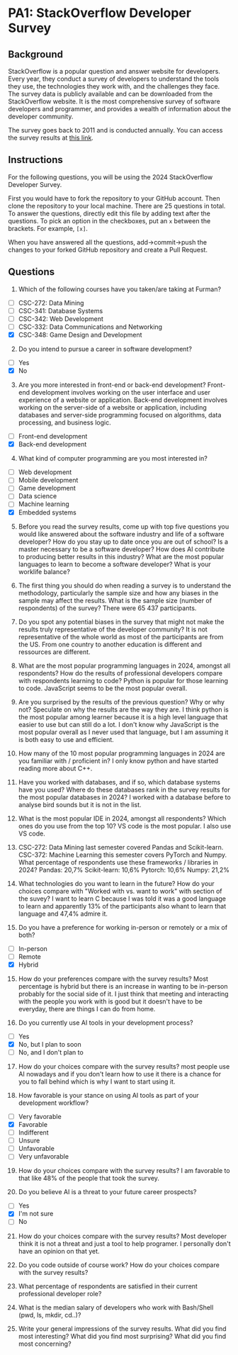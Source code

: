 
# PA1: StackOverflow Developer Survey

## Background

StackOverflow is a popular question and answer website for developers. Every year, they conduct a survey of developers to understand the tools they use, the technologies they work with, and the challenges they face. The survey data is publicly available and can be downloaded from the StackOverflow website. It is the most comprehensive survey of software developers and programmer, and provides a wealth of information about the developer community. 

The survey goes back to 2011 and is conducted annually. You can access the survey results at [this link](https://survey.stackoverflow.co/). 

## Instructions 

For the following questions, you will be using the 2024 StackOverflow Developer Survey. 

First you would have to fork the repository to your GitHub account. Then clone the repository to your local machine.
There are 25 questions in total. To answer the questions, directly edit this file by adding text after the questions. To pick an option in the checkboxes, put an `x` between the brackets. For example, `[x]`. 

When you have answered all the questions, add->commit->push the changes to your forked GitHub repository and create a Pull Request. 

## Questions

1. Which of the following courses have you taken/are taking at Furman? 

- [ ] CSC-272: Data Mining
- [ ] CSC-341: Database Systems
- [ ] CSC-342: Web Development
- [ ] CSC-332: Data Communications and Networking
- [x] CSC-348: Game Design and Development

2. Do you intend to pursue a career in software development?

- [ ] Yes
- [x] No

3. Are you more interested in front-end or back-end development? Front-end development involves working on the user interface and user experience of a website or application. Back-end development involves working on the server-side of a website or application, including databases and server-side programming focused on algorithms, data processing, and business logic.

- [ ] Front-end development
- [x] Back-end development

4. What kind of computer programming are you most interested in?

- [ ] Web development
- [ ] Mobile development
- [ ] Game development
- [ ] Data science
- [ ] Machine learning
- [x] Embedded systems 

5. Before you read the survey results, come up with top five questions you would like answered about the software industry and life of a software developer? 
How do you stay up to date once you are out of school?
Is a master necessary to be a software developer?
How does AI contribute to producing better results in this industry?
What are the most popular languages to learn to become a software developer?
What is your worklife balance?


6. The first thing you should do when reading a survey is to understand the methodology, particularly the sample size and how any biases in the sample may affect the results. What is the sample size (number of respondents) of the survey? 
There were 65 437 participants.


7. Do you spot any potential biases in the survey that might not make the results truly representative of the developer community?
It is not representative of the whole world as most of the participants are from the US. From one country to another education is different and ressources are different. 


8. What are the most popular programming languages in 2024, amongst all respondents? How do the results of professional developers compare with respondents learning to code?
Python is popular for those learning to code. JavaScript seems to be the most popular overall.


9. Are you surprised by the results of the previous question? Why or why not? Speculate on why the results are the way they are.
I think python is the most popular among learner because it is a high level language that easier to use but can still do a lot. I don't know why JavaScript is the most popular overall as I never used that language, but I am assuming it is both easy to use and efficient.


10. How many of the 10 most popular programming languages in 2024 are you familiar with / proficient in?
I only know python and have started reading more about C++.


11. Have you worked with databases, and if so, which database systems have you used? Where do these databases rank in the survey results for the most popular databases in 2024?
I worked with a database before to analyse bird sounds but it is not in the list.


12. What is the most popular IDE in 2024, amongst all respondents? Which ones do you use from the top 10?
VS code is the most popular. I also use VS code.


13. CSC-272: Data Mining last semester covered Pandas and Scikit-learn. CSC-372: Machine Learning this semester covers PyTorch and Numpy. What percentage of respondents use these frameworks / libraries in 2024?
Pandas: 20,7%
Scikit-learn: 10,6%
Pytorch: 10,6%
Numpy: 21,2%


14. What technologies do you want to learn in the future? How do your choices compare with "Worked with vs. want to work" with section of the suvey? 
I want to learn C because I was told it was a good language to learn and apparently 13% of the participants also whant to learn that language and 47,4% admire it.


15. Do you have a preference for working in-person or remotely or a mix of both? 

- [ ] In-person
- [ ] Remote
- [x] Hybrid

15. How do your preferences compare with the survey results?
Most percentage is hybrid but there is an increase in wanting to be in-person probably for the social side of it. I just think that meeting and interacting with the people you work with is good but it doesn't have to be everyday, there are things I can do from home.

16. Do you currently use AI tools in your development process? 

- [ ] Yes
- [x] No, but I plan to soon 
- [ ] No, and I don't plan to

17. How do your choices compare with the survey results?
most people use AI nowadays and if you don't learn how to use it there is a chance for you to fall behind which is why I want to start using it.


18. How favorable is your stance on using AI tools as part of your development workflow?

- [ ] Very favorable
- [x] Favorable
- [ ] Indifferent
- [ ] Unsure 
- [ ] Unfavorable
- [ ] Very unfavorable

19. How do your choices compare with the survey results?
I am favorable to that like 48% of the people that took the survey.


20. Do you believe AI is a threat to your future career prospects?

- [ ] Yes
- [x] I'm not sure
- [ ] No

21. How do your choices compare with the survey results?
Most developer think it is not a threat and just a tool to help programer. I personally don't have an opinion on that yet.
22. Do you code outside of course work? How do your choices compare with the survey results?

23. What percentage of respondents are satisfied in their current professional developer role?

24. What is the median salary of developers who work with Bash/Shell (pwd, ls, mkdir, cd..)? 

25. Write your general impressions of the survey results. What did you find most interesting? What did you find most surprising? What did you find most concerning?

